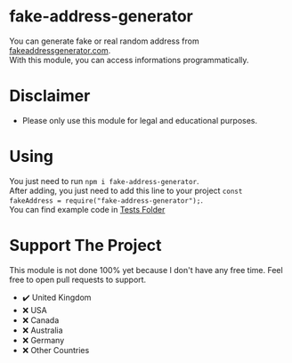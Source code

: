# fake-address-generator
You can generate fake or real random address from [fakeaddressgenerator.com](https://fakeaddressgenerator.com).<br/>
With this module, you can access informations programmatically.

# Disclaimer
* Please only use this module for legal and educational purposes.

# Using
You just need to run `npm i fake-address-generator`.<br/>
After adding, you just need to add this line to your project `const fakeAddress = require("fake-address-generator");`.<br/>
You can find example code in [Tests Folder](https://github.com/muratulashozturk/fake-address-generator/blob/main/tests/)

# Support The Project
This module is not done 100% yet because I don't have any free time. Feel free to open pull requests to support.
- ✔️ United Kingdom
- ❌ USA
- ❌ Canada
- ❌ Australia
- ❌ Germany
- ❌ Other Countries
